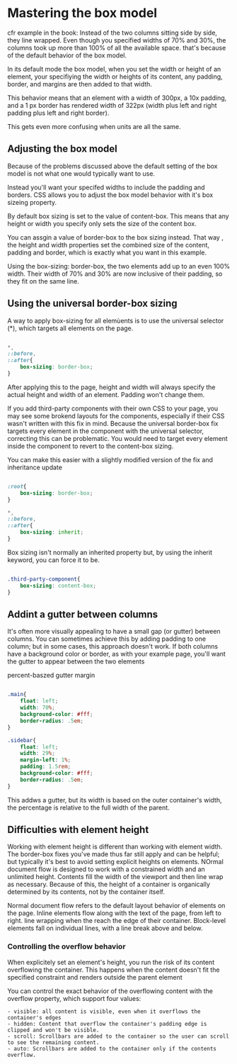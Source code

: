 # Mastering the box model 

cfr example in the book: 
Instead of the two columns sitting side by side, they line wrapped. Even though you specified widths of 70% and 30%, the columns took up more than 100% of all the available space. that's because of the default behavior of the box model. 

In its default mode the box model, when you set the width or height of an element, your specifiying the width or heights of its content, any padding, border, and margins are then added to that width. 

This behavior means that an element with a width of 300px, a 10x padding, and a 1 px border has rendered width of 322px (width plus left and right padding plus left and right border). 

This gets even more confusing when units are all the same.

## Adjusting the box model 

Because of the problems discussed above the default setting of the box model is not what one would typically want to use. 

Instead you'll want your specifed widths to include the padding and borders. CSS allows you to adjust the box model behavior with it's box sizeing property. 

By default box sizing is set to the value of content-box. This means that any height or width you specify only sets the size of the content box. 

You can assgin a value of border-box to the box sizing instead. That way , the height and width properties set the combined size of the content, padding and border, which is exactly what you want in this example.

Using the box-sizing: border-box, the two elements add up to an even 100% width. Their width of 70% and 30% are now inclusive of their padding, so they fit on the same line. 


## Using the universal border-box sizing 

A way to apply box-sizing for all elemùents is to use the universal selector (*), which targets all elements on the page. 

```css 

*, 
::before, 
::after{
    box-sizing: border-box;
}

```

After applying this to the page, height and width will always specify the actual height and width of an element. Padding won't change them. 


If you add third-party components with their own CSS to your page, you may see some brokend layouts for the components, especially if their CSS wasn't written with this fix in mind. Because the universal border-box fix targets every element in the component with the universal selector, correcting this can be problematic.
You would need to target every element inside the component to revert to the content-box sizing. 

You can make this easier with a slightly modified version of the fix and inheritance update

```css 

:root{
    box-sizing: border-box;
}

*, 
::before, 
::after{
    box-sizing: inherit;
}

``` 

Box sizing isn't normally an inherited property but, by using the inherit keyword, you can force it to be. 

```css 

.third-party-component{
    box-sizing: content-box;
}

```

## Addint a gutter between columns 

It's often more visually appealing to have a small gap (or gutter) between columns. You can sometimes achieve this by adding padding to one column; but in some cases, this approach doesn't work. If both columns have a background color or border, as with your example page, you'll want the gutter to appear between the two elements

percent-baszed gutter margin 

```css 

.main{
    float: left; 
    width: 70%; 
    background-color: #fff; 
    border-radius: .5em;
}

.sidebar{
    float: left; 
    width: 29%; 
    margin-left: 1%; 
    padding: 1.5rem; 
    background-color: #fff;
    border-radius: .5em;
}

``` 

This addws a gutter, but its width is based on the outer container's width, the percentage is relative to the full width of the parent. 

## Difficulties with element height 

Working with element height is different than working with element width. The border-box fixes you've made thus far still apply and can be helpful; but 
typically it's best to avoid setting explicit heights on elements.
NOrmal document flow is designed to work with a constrained width and an unlimited height. Contents fill the width of the viewport and then line wrap as necessary. Because of this, the height of a container is organically determined by its contents, not by the container itself. 

Normal document flow refers to the default layout behavior of elements on the page. Inline elements flow along with the text of the page, from left to right. line wrapping when the reach the edge of their container. Block-level elements fall on individual lines, with a line break above and below. 

### Controlling the overflow behavior 

When explicitely set an element's height, you run the risk of its content overflowing the container. This happens when the content doesn't fit the specified constraint and renders outside the parent element

You can control the exact behavior of the overflowing content with the overflow property, which support four values: 

    - visible: all content is visible, even when it overflows the container's edges 
    - hidden: Content that overflow the container's padding edge is clipped and won't be visible. 
    - scroll: Scrollbars are added to the container so the user can scroll to see the remaining content. 
    - auto: Scrollbars are added to the container only if the contents overflow.